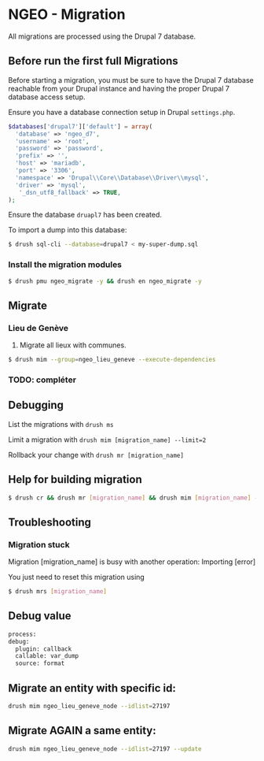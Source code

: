 # NGEO - Migration

All migrations are processed using the Drupal 7 database.

## Before run the first full Migrations

Before starting a migration, you must be sure to have the Drupal 7 database reachable from your Drupal instance and
having the proper Drupal 7 database access setup.

Ensure you have a database connection setup in Drupal `settings.php`.

```php
$databases['drupal7']['default'] = array(
  'database' => 'ngeo_d7',
  'username' => 'root',
  'password' => 'password',
  'prefix' => '',
  'host' => 'mariadb',
  'port' => '3306',
  'namespace' => 'Drupal\\Core\\Database\\Driver\\mysql',
  'driver' => 'mysql',
   '_dsn_utf8_fallback' => TRUE,
);
```

Ensure the database `druapl7` has been created.

To import a dump into this database:
  ```bash
  $ drush sql-cli --database=drupal7 < my-super-dump.sql
  ```

### Install the migration modules

  ```bash
  $ drush pmu ngeo_migrate -y && drush en ngeo_migrate -y
  ```

## Migrate

### Lieu de Genève

1. Migrate all lieux with communes.

  ```bash
  $ drush mim --group=ngeo_lieu_geneve --execute-dependencies
  ```

### TODO: compléter

## Debugging

List the migrations with `drush ms`

Limit a migration with `drush mim [migration_name] --limit=2`

Rollback your change with `drush mr [migration_name]`

## Help for building migration
```bash
$ drush cr && drush mr [migration_name] && drush mim [migration_name] --limit=1
```

## Troubleshooting

### Migration stuck

Migration [migration_name] is busy with another operation: Importing [error]

You just need to reset this migration using
  ```bash
  $ drush mrs [migration_name]
  ```

## Debug value
  ```bash
process:
  debug:
    plugin: callback
    callable: var_dump
    source: format
  ```

## Migrate an entity with specific id:
  ```bash
drush mim ngeo_lieu_geneve_node --idlist=27197
  ```

## Migrate AGAIN a same entity:
  ```bash
drush mim ngeo_lieu_geneve_node --idlist=27197 --update
  ```